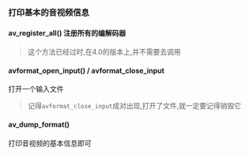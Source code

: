 ### 打印基本的音视频信息

#### av_register_all() 注册所有的编解码器

> 这个方法已经过时,在4.0的版本上,并不需要去调用

#### avformat_open_input() / avformat_close_input

打开一个输入文件

> 记得`avformat_close_input`成对出现,打开了文件,就一定要记得销毁它

#### av_dump_format()

打印音视频的基本信息即可

